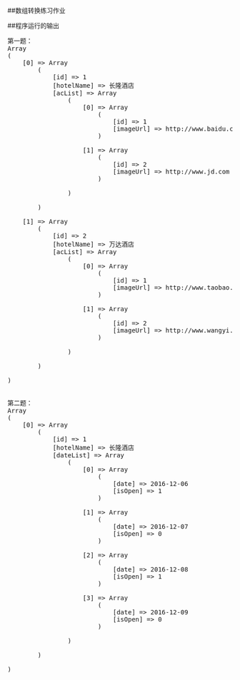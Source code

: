 ##数组转换练习作业

 

##程序运行的输出

<pre>
﻿﻿第一题：
Array
(
    [0] => Array
        (
            [id] => 1
            [hotelName] => 长隆酒店
            [acList] => Array
                (
                    [0] => Array
                        (
                            [id] => 1
                            [imageUrl] => http://www.baidu.com
                        )

                    [1] => Array
                        (
                            [id] => 2
                            [imageUrl] => http://www.jd.com
                        )

                )

        )

    [1] => Array
        (
            [id] => 2
            [hotelName] => 万达酒店
            [acList] => Array
                (
                    [0] => Array
                        (
                            [id] => 1
                            [imageUrl] => http://www.taobao.com
                        )

                    [1] => Array
                        (
                            [id] => 2
                            [imageUrl] => http://www.wangyi.com
                        )

                )

        )

)


第二题：
Array
(
    [0] => Array
        (
            [id] => 1
            [hotelName] => 长隆酒店
            [dateList] => Array
                (
                    [0] => Array
                        (
                            [date] => 2016-12-06
                            [isOpen] => 1
                        )

                    [1] => Array
                        (
                            [date] => 2016-12-07
                            [isOpen] => 0
                        )

                    [2] => Array
                        (
                            [date] => 2016-12-08
                            [isOpen] => 1
                        )

                    [3] => Array
                        (
                            [date] => 2016-12-09
                            [isOpen] => 0
                        )

                )

        )

)
</pre>
